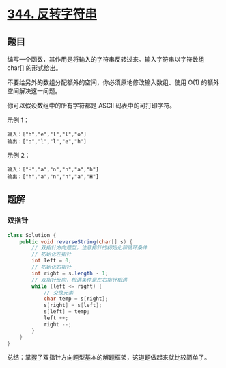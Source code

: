 # [344. 反转字符串](https://leetcode-cn.com/problems/reverse-string/)

## 题目

编写一个函数，其作用是将输入的字符串反转过来。输入字符串以字符数组 char[] 的形式给出。

不要给另外的数组分配额外的空间，你必须原地修改输入数组、使用 O(1) 的额外空间解决这一问题。

你可以假设数组中的所有字符都是 ASCII 码表中的可打印字符。

示例 1：
```
输入：["h","e","l","l","o"]
输出：["o","l","l","e","h"]
```

示例 2：
```
输入：["H","a","n","n","a","h"]
输出：["h","a","n","n","a","H"]
```

## 题解

### 双指针

```java
class Solution {
    public void reverseString(char[] s) {
        // 双指针方向题型，注意指针的初始化和循环条件
        // 初始化左指针
        int left = 0;
        // 初始化右指针
        int right = s.length - 1;
        // 双指针反向，相遇条件是左右指针相遇
        while (left <= right) {
            // 交换元素
            char temp = s[right];
            s[right] = s[left];
            s[left] = temp;
            left ++;
            right --;
        }
    }
}
```

总结：掌握了双指针方向题型基本的解题框架，这道题做起来就比较简单了。
